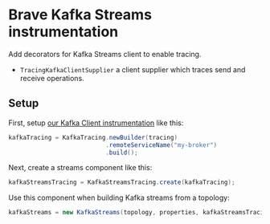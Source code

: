 # Brave Kafka Streams instrumentation



Add decorators for Kafka Streams client to enable tracing.
* `TracingKafkaClientSupplier` a client supplier which traces send and receive operations.

## Setup
First, setup [our Kafka Client instrumentation](../kafka-clients/README.md) like this:
```java
kafkaTracing = KafkaTracing.newBuilder(tracing)
                           .remoteServiceName("my-broker")
                           .build();
```

Next, create a streams component like this:
```java
kafkaStreamsTracing = KafkaStreamsTracing.create(kafkaTracing);
```

Use this component when building Kafka streams from a topology:
```java
kafkaStreams = new KafkaStreams(topology, properties, kafkaStreamsTracing.kafkaClientSupplier());
```
